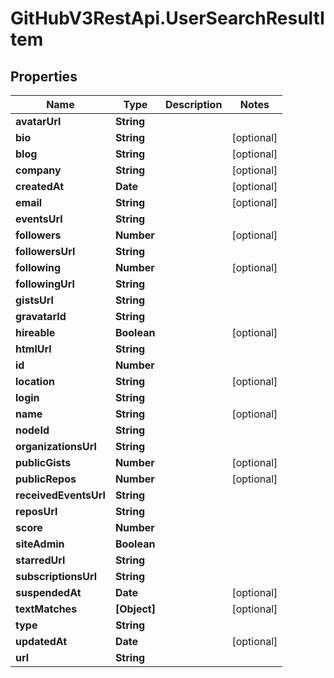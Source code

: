 # GitHubV3RestApi.UserSearchResultItem

## Properties

Name | Type | Description | Notes
------------ | ------------- | ------------- | -------------
**avatarUrl** | **String** |  | 
**bio** | **String** |  | [optional] 
**blog** | **String** |  | [optional] 
**company** | **String** |  | [optional] 
**createdAt** | **Date** |  | [optional] 
**email** | **String** |  | [optional] 
**eventsUrl** | **String** |  | 
**followers** | **Number** |  | [optional] 
**followersUrl** | **String** |  | 
**following** | **Number** |  | [optional] 
**followingUrl** | **String** |  | 
**gistsUrl** | **String** |  | 
**gravatarId** | **String** |  | 
**hireable** | **Boolean** |  | [optional] 
**htmlUrl** | **String** |  | 
**id** | **Number** |  | 
**location** | **String** |  | [optional] 
**login** | **String** |  | 
**name** | **String** |  | [optional] 
**nodeId** | **String** |  | 
**organizationsUrl** | **String** |  | 
**publicGists** | **Number** |  | [optional] 
**publicRepos** | **Number** |  | [optional] 
**receivedEventsUrl** | **String** |  | 
**reposUrl** | **String** |  | 
**score** | **Number** |  | 
**siteAdmin** | **Boolean** |  | 
**starredUrl** | **String** |  | 
**subscriptionsUrl** | **String** |  | 
**suspendedAt** | **Date** |  | [optional] 
**textMatches** | **[Object]** |  | [optional] 
**type** | **String** |  | 
**updatedAt** | **Date** |  | [optional] 
**url** | **String** |  | 


